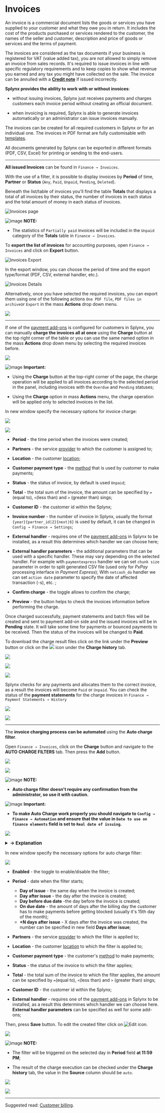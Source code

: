 Invoices
==========

An invoice is a commercial document lists the goods or services you have supplied to your customer and what they owe you in return. It includes the cost of the products purchased or services rendered to the customer, the names of the seller and customer, description and price of goods or services and the terms of payment.

The invoices are considered as the tax documents if your business is registered for VAT (value added tax), you are not allowed to simply remove an invoice from sales records. It's required to issue invoices in line with specific regulatory requirements and to keep copies to show what revenue you earned and any tax you might have collected on the sale. The invoice can be annulled with a [**Credit note**](finance/credit_notes/credit_notes.md) if issued incorrectly.

**Splynx provides the ability to work with or without invoices**:

- without issuing invoices, Splynx just receives payments and charges customers each invoice period without creating an official document.

- when invoicing is required, Splynx is able to generate invoices automatically or an administrator can issue invoices manually.

The invoices can be created for all required customers in Splynx or for an individual one. The invoices in PDF format are fully customisable with [templates](configuration/system/templates/templates.md).

All documents generated by Splynx can be exported in different formats (PDF, CSV, Excel) for printing or sending to the end-users.


---


**All issued Invoices** can be found in `Finance → Invoices`.

With the use of a filter, it is possible to display invoices by **Period** of time, **Partner** or **Status** (`Any`, `Paid`, `Unpaid`, `Pending`, `Deleted`).

Beneath the list/table of invoices you'll find the table **Totals** that displays a total of all invoices by their status, the number of invoices in each status and the total amount of money in each status of invoices.

![Invoices page](invoices_main.png)

<icon class="image-icon">![image](information.png)</icon> **NOTE:**

* The statistics of `Partially paid` invoices will be included in the `Unpaid` category of the **Totals** table in `Finance → Invoices`.


To **export the list of invoices** for accounting purposes, open `Finance → Invoices` and click on **Export** button.

![Invoices Export](export_invoices.png)

In the export window, you can choose the period of time and the export type/format (PDF, CSV, external handler, etc.).

![Invoices Details](export_details.png)

Alternatively, once you have selected the required invoices, you can export them using one of the following actions `One PDF file`, `PDF files in archive`or `Export` in the mass **Actions** drop down menu.

![](mass_actions.png)


---


If one of the [payment add-ons](payment_systems/payment_systems.md) is configured for customers in Splynx, you can manually **charge the invoices all at once** using the **Charge** button at the top right corner of the table or you can use the same named option in the mass **Actions** drop down menu by selecting the required invoices before.

![](charge_at_once.png)

<icon class="image-icon">![image](warning.png)</icon> **Important:**

- Using the **Charge** button at the top-right corner of the page, the charge operation will be applied to all invoices according to the selected period in the panel, including invoices with the `Overdue` and `Pending` statuses;

- Using the **Charge** option in mass **Actions** menu, the charge operation will be applied only to selected invoices in the list.

In new window specify the necessary options for invoice charge:

![](manually_charge_invoice.png)

![](mass_actions_charge.png)

- **Period** - the time period when the invoices were created;

- **Partners** - the service [provider](administration/main/partners/partners.md) to which the customer is assigned to;

- **Location** - the customer [location](administration/main/locations/locations.md);

- **Customer payment type** - the [method](configuration/finance/payment_methods/payment_methods.md) that is used by customer to make payments;

- **Status** - the status of invoice, by default is used `Unpaid`;

- **Total** - the total sum of the invoice, the amount can be specified by `=`(equal to), `<`(less than) and `>` (greater than) sings;

- **Customer ID** - the customer id within the Splynx;

- **Invoice number** - the number of invoice in Splynx, usually the format `{year}{partner_id|2}{next|6}` is used by default, it can be changed in `Config → Finance → Settings`;

- **External handler** - requires one of the [payment add-ons](payment_systems/payment_systems.md) in Splynx to be installed, as a result this determines which handler we can choose here;

- **External handler parameters** - the additional parameters that can be used with a specific handler. These may vary depending on the selected handler. For example with `paymentexpress` handler we can set `chunk size` parameter in order to split generated CSV file (used only for *PxPay* processing interface in *Payment Express*); With `netcash_do` handler we can set `action date` parameter to specify the date of affected transaction (-s), etc. ;

- **Confirm charge** - the toggle allows to confirm the charge;

- **Preview** - the button helps to check the invoices information before performing the charge.

Once charged successfully, payment statements and batch files will be created and sent to payment add-on side and the issued invoices will be in **Pending** state. It will take some time for payments or bounced payments to be received. Then the status of the invoices will be changed to **Paid**.

To download the charge result files click on the link under the **Preview** button or click on the <icon class="image-icon">![](icon3.png)</icon> icon under the **Charge history** tab.

![](charge_result.png)

![](charge_history_tab.png)

![](charge_result1.png)

Splynx checks for any payments and allocates them to the correct invoice, as a result the invoices will become `Paid` or `Unpaid`. You can check the status of the **payment statements** for the charge invoices in `Finance → Payment Statements → History`

![](check_bank_statements.png)

![](check_bank_statements1.png)


---


The **invoice charging process can be automated** using the **Auto charge filter**.

Open `Finance → Invoices`, click on the **Charge** button and navigate to the **AUTO CHARGE FILTERS** tab. Then press the **Add** button.

![](press_export.png)

![](auto_charge_filter1.png)

<icon class="image-icon">![image](information.png)</icon> **NOTE:**

- **Auto charge filter doesn't require any confirmation from the administrator, so use it with caution.**

<icon class="image-icon">![image](warning.png)</icon> **Important:**

- **To make Auto Charge work properly you should navigate to `Config → Finance → Automation` and ensure that the value in `Date to use on finance elements` field is set to `Real date of issuing`.**

![](real_date_issue.png)


<details style="font-size: 15px; margin-bottom: 5px;">
<summary><b>→ Explanation</b></summary>
<div markdown="1">

Why we **cannot** use the `Billing date` value in the **Date to use on finance elements** field for Auto charge filter?


Let's say that we have the default settings in `Config → Finance → Automation`:

`Confirmation period (days)` = **3**;

`Date to use on finance elements` = **Billing date**;

And `Billing day` = **1** for the customers in Splynx (the option is located in  `Config → Finance → Settings`)

Consequently, the invoices will be auto-generated and will be visible for customers on the 4th day of the next month, but the date creation of such invoices is the 1st day of the month. The Auto Charge filter won't find the invoices on 1st day of the month because they are not visible to customers. When the 4th day arrives, the Auto filter will not charge the invoices because its creation date is the 1st day of the month.


</div>
</details>

In new window specify the necessary options for auto charge filter:

![](auto_charge_filter2.png)

- **Enabled** - the toggle to enable/disable the filter;

- **Period** - date when the filter starts;
  - **Day of issue** - the same day when the invoice is created;
  - **Day after issue** - the day after the invoice is created;
  - **Day before due date** -the day before the invoice is created;
  - **On due date** - the amount of days after the billing day the customer has to make payments before getting blocked (usually it's 15th day of the month);
  - **+N days after issue** - X days after the invoice was created, the number can be specified in new field **Days after issue**;

- **Partners** - the service [provider](administration/main/partners/partners.md) to which the filter is applied to;

- **Location** - the customer [location](administration/main/locations/locations.md) to which the filter is applied to;

- **Customer payment type** - the customer's [method](configuration/finance/payment_methods/payment_methods.md) to make payments;

- **Status** - the status of the invoice to which the filter applies;

- **Total** - the total sum of the invoice to which the filter applies, the amount can be specified by `=`(equal to), `<`(less than) and `>` (greater than) sings;

- **Customer ID** - the customer id within the Splynx;

- **External handler** - requires one of the [payment add-ons](payment_systems/payment_systems.md) in Splynx to be installed, as a result this determines which handler we can choose here. **External handler parameters** can be specified as well for some add-ons;

Then, press **Save** button. To edit the created filter click on <icon class="image-icon">![Edit](icon5.png)</icon> icon.

![](auto_charge_filter3.png)

<icon class="image-icon">![image](information.png)</icon> **NOTE:**

- The filter will be triggered on the selected day in **Period** field **at 11:59 PM**;

- The result of the charge execution can be checked under the **Charge history** tab, the value in the **Source** column should be `auto`.

![](auto_charge_filter4.png)

![](auto_charge_filter5.png)

---

Suggested read: [Customer billing](customer_management/customer_billing/customer_billing.md).
